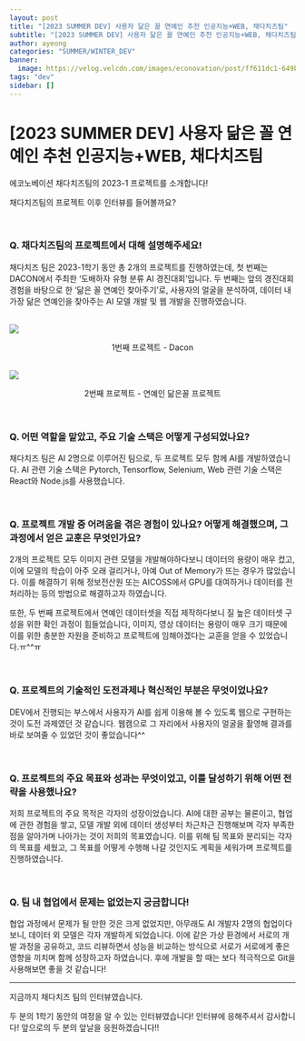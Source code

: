 ```yaml
---
layout: post
title: "[2023 SUMMER DEV] 사용자 닮은 꼴 연예인 추천 인공지능+WEB, 채다치즈팀"
subtitle: "[2023 SUMMER DEV] 사용자 닮은 꼴 연예인 추천 인공지능+WEB, 채다치즈팀"
author: ayeong
categories: "SUMMER/WINTER_DEV"
banner:
  image: https://velog.velcdn.com/images/econovation/post/ff611dc1-649b-4eb0-bead-569bdbe15123/image.png
tags: "dev"
sidebar: []
---
```


# [2023 SUMMER DEV] 사용자 닮은 꼴 연예인 추천 인공지능+WEB, 채다치즈팀

에코노베이션 채다치즈팀의 2023-1 프로젝트를 소개합니다!

채다치즈팀의 프로젝트 이후 인터뷰를 들어볼까요?

<br/>

### Q. 채다치즈팀의 프로젝트에서 대해 설명해주세요!

채다치즈 팀은 2023-1학기 동안 총 2개의 프로젝트를 진행하였는데, 첫 번째는 DACON에서 주최한 ‘도배하자 유형 분류 AI 경진대회’입니다. 두 번째는 앞의 경진대회 경험을 바탕으로 한 ‘닮은 꼴 연예인 찾아주기’로, 사용자의 얼굴을 분석하여, 데이터 내 가장 닮은 연예인을 찾아주는 AI 모델 개발 및 웹 개발을 진행하였습니다.

<br/>

<img src="https://velog.velcdn.com/images/econovation/post/4832153b-f6ea-4778-b0f6-f5fa277dbe8c/image.png"/>

<p style="font-size: 14px; text-align: center">1번째 프로젝트 - Dacon</p>

<br/>

<img src="https://velog.velcdn.com/images/econovation/post/3208a239-6672-4fe4-9004-8e695d610845/image.png"/>

<p style="font-size: 14px; text-align: center">2번째 프로젝트 - 연예인 닮은꼴 프로젝트</p>

<br/>

### Q. 어떤 역할을 맡았고, 주요 기술 스택은 어떻게 구성되었나요?

채다치즈 팀은 AI 2명으로 이루어진 팀으로, 두 프로젝트 모두 함께 AI를 개발하였습니다. AI 관련 기술 스택은 Pytorch, Tensorflow, Selenium, Web 관련 기술 스택은 React와 Node.js를 사용했습니다.

<br/>

### Q. 프로젝트 개발 중 어려움을 겪은 경험이 있나요? 어떻게 해결했으며, 그 과정에서 얻은 교훈은 무엇인가요?

2개의 프로젝트 모두 이미지 관련 모델을 개발해야하다보니 데이터의 용량이 매우 컸고, 이에 모델의 학습이 아주 오래 걸리거나, 아예 Out of Memory가 뜨는 경우가 많았습니다. 이를 해결하기 위해 정보전산원 또는 AICOSS에서 GPU를 대여하거나 데이터를 전처리하는 등의 방법으로 해결하고자 하였습니다.

또한, 두 번째 프로젝트에서 연예인 데이터셋을 직접 제작하다보니 질 높은 데이터셋 구성을 위한 확인 과정이 힘들었습니다,
이미지, 영상 데이터는 용량이 매우 크기 때문에 이를 위한 충분한 자원을 준비하고 프로젝트에 임해야겠다는 교훈을 얻을 수 있었습니다.ㅠ^^ㅠ

<br/>

### Q. 프로젝트의 기술적인 도전과제나 혁신적인 부분은 무엇이었나요?

DEV에서 진행되는 부스에서 사용자가 AI를 쉽게 이용해 볼 수 있도록 웹으로 구현하는 것이 도전 과제였던 것 같습니다. 웹캠으로 그 자리에서 사용자의 얼굴을 촬영해 결과를 바로 보여줄 수 있었던 것이 좋았습니다^^

<br/>

### Q. 프로젝트의 주요 목표와 성과는 무엇이었고, 이를 달성하기 위해 어떤 전략을 사용했나요?

저희 프로젝트의 주요 목적은 각자의 성장이었습니다. AI에 대한 공부는 물론이고, 협업에 관한 경험을 쌓고, 모델 개발 외에 데이터 생성부터 차근차근 진행해보며 각자 부족한 점을 알아가며 나아가는 것이 저희의 목표였습니다. 이를 위해 팀 목표와 분리되는 각자의 목표를 세웠고, 그 목표를 어떻게 수행해 나갈 것인지도 계획을 세워가며 프로젝트를 진행하였습니다.

<br/>

### Q. 팀 내 협업에서 문제는 없었는지 궁금합니다!

협업 과정에서 문제가 될 만한 것은 크게 없었지만, 아무래도 AI 개발자 2명의 협업이다보니, 데이터 외 모델은 각자 개발하게 되었습니다. 이에 같은 가상 환경에서 서로의 개발 과정을 공유하고, 코드 리뷰하면서 성능을 비교하는 방식으로 서로가 서로에게 좋은 영향을 끼치며 함께 성장하고자 하였습니다.
후에 개발을 할 때는 보다 적극적으로 Git을 사용해보면 좋을 것 같습니다!

---

지금까지 채다치즈 팀의 인터뷰였습니다.

두 분의 1학기 동안의 여정을 알 수 있는 인터뷰였습니다! 인터뷰에 응해주셔서 감사합니다! 앞으로의 두 분의 앞날을 응원하겠습니다!!
